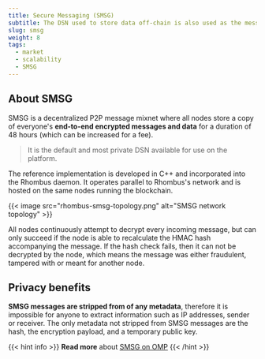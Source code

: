 ```yaml
---
title: Secure Messaging (SMSG)
subtitle: The DSN used to store data off-chain is also used as the messaging protocol for the marketplace
slug: smsg
weight: 8
tags:
  - market
  - scalability
  - SMSG
---
```


## About SMSG

SMSG is a decentralized P2P message mixnet where all nodes store a copy of everyone's **end-to-end encrypted messages and data** for a duration of 48 hours (which can be increased for a fee).

> It is the default and most private DSN available for use on the platform.

The reference implementation is developed in C++ and incorporated into the Rhombus daemon. It operates parallel to Rhombus's network and is hosted on the same nodes running the blockchain.

{{< image src="rhombus-smsg-topology.png" alt="SMSG network topology" >}}

All nodes continuously attempt to decrypt every incoming message, but can only succeed if the node is able to recalculate the HMAC hash accompanying the message. If the hash check fails, then it can not be decrypted by the node, which means the message was either fraudulent, tampered with or meant for another node.


## Privacy benefits

**SMSG messages are stripped from of any metadata**, therefore it is impossible for anyone to extract information such as IP addresses, sender or receiver. The only metadata not stripped from SMSG messages are the hash, the encryption payload, and a temporary public key.

{{< hint info >}}
**Read more** about [SMSG on OMP](https://kewde.gitbooks.io/protocol/content/data-storage-network/smsg.html)
{{< /hint >}}